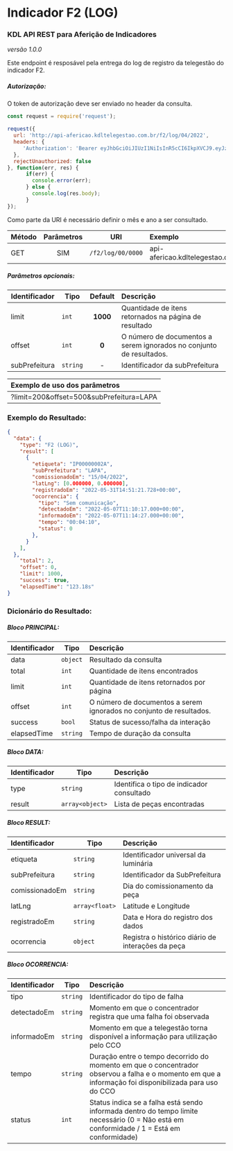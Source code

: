 # Indicador F2 (LOG)
### KDL API REST para Aferição de Indicadores
*versão 1.0.0*

Este endpoint é resposável pela entrega do log de registro da telegestão do indicador F2.

##### Autorização:
O token de autorização deve ser enviado no header da consulta.
```javascript
const request = require('request');

request({
  url: 'http://api-afericao.kdltelegestao.com.br/f2/log/04/2022',
  headers: {
     'Authorization': 'Bearer eyJhbGciOiJIUzI1NiIsInR5cCI6IkpXVCJ9.eyJzdWIiOiIxMjM0NTY3ODkwIiwibmFtZSI6IkpvaG4gRG9lIiwiaWF0IjoxNTE2MjM5MDIyfQ.SflKxwRJSMeKKF2QT4fwpMeJf36POk6yJV_adQssw5c'
  },
  rejectUnauthorized: false
}, function(err, res) {
      if(err) {
        console.error(err);
      } else {
        console.log(res.body);
      }
});
```

Como parte da URI é necessário definir o mês e ano a ser consultado.

| Método |  Parâmetros | URI | Exemplo                                                    | 
| --- | :---: | --- |:-----------                         | 
| GET |SIM| `/f2/log/00/0000` | api-afericao.kdltelegestao.com.br/f2/log/04/2022 |

##### Parâmetros opcionais:
| Identificador | Tipo   | Default   |  Descrição                                                                        | 
| -------------- | -------| :--------:| :------------------------------------------------------------------------------   | 
| limit          | `int`  |  **1000** | Quantidade de itens retornados na página de resultado                             |
| offset     | `int`  |  **0**    | O número de documentos a serem ignorados no conjunto de resultados.                                           |
| subPrefeitura     | `string`  |  -    | Identificador da subPrefeitura |

| Exemplo de uso dos parâmetros       | 
| :----------- | 
| ?limit=200&offset=500&subPrefeitura=LAPA |


### Exemplo do Resultado:
``` json
{
  "data": {
    "type": "F2 (LOG)",
    "result": [
      {
        "etiqueta": "IP00000002A",
        "subPrefeitura": "LAPA",
        "comissionadoEm": "15/04/2022",
        "latLng": [0.000000, 0.000000],
        "registradoEm": "2022-05-31T14:51:21.728+00:00",
        "ocorrencia": {
          "tipo": "Sem comunicação",
          "detectadoEm": "2022-05-07T11:10:17.000+00:00",
          "informadoEm": "2022-05-07T11:14:27.000+00:00",
          "tempo": "00:04:10",
          "status": 0
        },
      }
    ],
  },
    "total": 2,
    "offset": 0,
    "limit": 1000,
    "success": true,
    "elapsedTime": "123.18s"
}
```
### Dicionário do Resultado:
##### Bloco PRINCIPAL:
| Identificador | Tipo | Descrição | 
| :------ | ---------| :-----------------------------------------                  | 
| data   | `object` | Resultado da consulta                                        | 
| total  | `int`    | Quantidade de itens encontrados                              | 
| limit  | `int`    | Quantidade de itens retornados por página                    | 
| offset | `int`    | O número de documentos a serem ignorados no conjunto de resultados.  |
| success| `bool`   | Status de sucesso/falha da interação                         | 
| elapsedTime   | `string` | Tempo de duração da consulta                          | 

##### Bloco DATA:
| Identificador | Tipo | Descrição                                                | 
| :------ | ---------| :------------------------------------------                 | 
| type   | `string` | Identifica o tipo de indicador consultado                    | 
| result| `array<object>` | Lista de peças encontradas                             | 

##### Bloco RESULT:
| Identificador | Tipo | Descrição | 
| :------------------- | ------   | :------------------------------------------     | 
| etiqueta            | `string` | Identificador universal da luminária            | 
| subPrefeitura       | `string` | Identificador da SubPrefeitura                  | 
| comissionadoEm      | `string` | Dia do comissionamento da peça                  | 
| latLng              | `array<float>` | Latitude e Longitude                            | 
| registradoEm        | `string` | Data e Hora do registro dos dados               | 
| ocorrencia          | `object` | Registra o histórico diário de interações da peça    |


##### Bloco OCORRENCIA:
| Identificador | Tipo     | Descrição | 
| :-------------- | ---------| :------------------------------------------          | 
| tipo           | `string` | Identificador do tipo de falha                       |
| detectadoEm    | `string`   | Momento em que o concentrador registra que uma falha foi observada|
| informadoEm    | `string`   | Momento em que a telegestão torna disponível a informação para utilização pelo CCO|
| tempo    | `string`   | Duração entre o tempo decorrido do momento em que o concentrador observou a falha e o momento em que a informação foi disponibilizada para uso do CCO|
| status           | `int` | Status indica se a falha está sendo informada dentro do tempo limite necessário (0 = Não está em conformidade / 1 = Está em conformidade)|